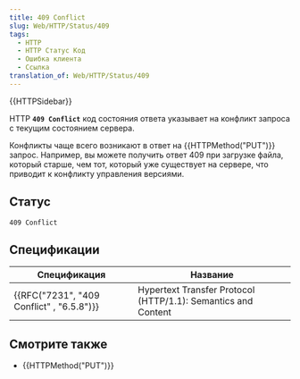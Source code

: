 ```yaml
---
title: 409 Conflict
slug: Web/HTTP/Status/409
tags:
  - HTTP
  - HTTP Статус Код
  - Ошибка клиента
  - Ссылка
translation_of: Web/HTTP/Status/409
---
```


{{HTTPSidebar}}

HTTP **`409 Conflict`** код состояния ответа указывает на конфликт запроса с текущим состоянием сервера.

Конфликты чаще всего возникают в ответ на {{HTTPMethod("PUT")}} запрос. Например, вы можете получить ответ 409 при загрузке файла, который старше, чем тот, который уже существует на сервере, что приводит к конфликту управления версиями.

## Статус

```
409 Conflict
```

## Спецификации

| Спецификация                              | Название                                                      |
| ----------------------------------------- | ------------------------------------------------------------- |
| {{RFC("7231", "409 Conflict" , "6.5.8")}} | Hypertext Transfer Protocol (HTTP/1.1): Semantics and Content |

## Смотрите также

- {{HTTPMethod("PUT")}}
